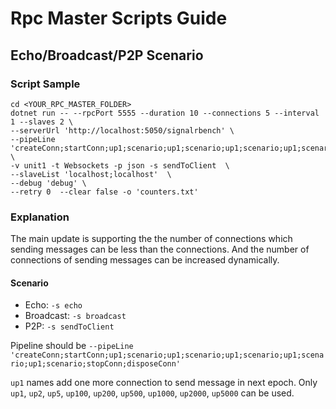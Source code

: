 # Rpc Master Scripts Guide

## Echo/Broadcast/P2P Scenario

### Script Sample
```
cd <YOUR_RPC_MASTER_FOLDER>
dotnet run -- --rpcPort 5555 --duration 10 --connections 5 --interval 1 --slaves 2 \
--serverUrl 'http://localhost:5050/signalrbench' \
--pipeLine 'createConn;startConn;up1;scenario;up1;scenario;up1;scenario;up1;scenario;up1;scenario;stopConn;disposeConn' \
-v unit1 -t Websockets -p json -s sendToClient  \
--slaveList 'localhost;localhost'  \
--debug 'debug' \
--retry 0  --clear false -o 'counters.txt'
```

### Explanation

The main update is supporting the the number of connections which sending messages can be less than the connections. And the number of connections of sending messages can be increased dynamically.

#### Scenario
* Echo: ` -s echo `
* Broadcast: ` -s broadcast `
* P2P: ` -s sendToClient `

Pipeline should be `--pipeLine 'createConn;startConn;up1;scenario;up1;scenario;up1;scenario;up1;scenario;up1;scenario;stopConn;disposeConn'`

`up1` names add one more connection to send message in next epoch.
Only `up1`, `up2`, `up5`, `up100`, `up200`, `up500`, `up1000`, `up2000`, `up5000` can be used.
